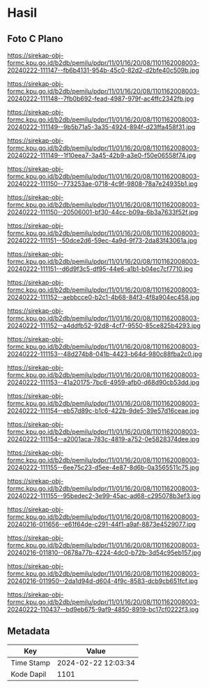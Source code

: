 # Hasil

## Foto C Plano

https://sirekap-obj-formc.kpu.go.id/b2db/pemilu/pdpr/11/01/16/20/08/1101162008003-20240222-111147--fb6b4131-954b-45c0-82d2-d2bfe40c509b.jpg

https://sirekap-obj-formc.kpu.go.id/b2db/pemilu/pdpr/11/01/16/20/08/1101162008003-20240222-111148--7fb0b692-fead-4987-979f-ac4ffc2342fb.jpg

https://sirekap-obj-formc.kpu.go.id/b2db/pemilu/pdpr/11/01/16/20/08/1101162008003-20240222-111149--9b5b71a5-3a35-4924-894f-d23ffa458f31.jpg

https://sirekap-obj-formc.kpu.go.id/b2db/pemilu/pdpr/11/01/16/20/08/1101162008003-20240222-111149--1f10eea7-3a45-42b9-a3e0-f50e06558f74.jpg

https://sirekap-obj-formc.kpu.go.id/b2db/pemilu/pdpr/11/01/16/20/08/1101162008003-20240222-111150--773253ae-0718-4c9f-9808-78a7e24935b1.jpg

https://sirekap-obj-formc.kpu.go.id/b2db/pemilu/pdpr/11/01/16/20/08/1101162008003-20240222-111150--20506001-bf30-44cc-b09a-6b3a7633f52f.jpg

https://sirekap-obj-formc.kpu.go.id/b2db/pemilu/pdpr/11/01/16/20/08/1101162008003-20240222-111151--50dce2d6-59ec-4a9d-9f73-2da83f43061a.jpg

https://sirekap-obj-formc.kpu.go.id/b2db/pemilu/pdpr/11/01/16/20/08/1101162008003-20240222-111151--d6d9f3c5-df95-44e6-a1b1-b04ec7cf7710.jpg

https://sirekap-obj-formc.kpu.go.id/b2db/pemilu/pdpr/11/01/16/20/08/1101162008003-20240222-111152--aebbcce0-b2c1-4b68-84f3-4f8a904ec458.jpg

https://sirekap-obj-formc.kpu.go.id/b2db/pemilu/pdpr/11/01/16/20/08/1101162008003-20240222-111152--a4ddfb52-92d8-4cf7-9550-85ce825b4293.jpg

https://sirekap-obj-formc.kpu.go.id/b2db/pemilu/pdpr/11/01/16/20/08/1101162008003-20240222-111153--48d274b8-041b-4423-b64d-980c88fba2c0.jpg

https://sirekap-obj-formc.kpu.go.id/b2db/pemilu/pdpr/11/01/16/20/08/1101162008003-20240222-111153--41a20175-7bc6-4959-afb0-d68d90cb53dd.jpg

https://sirekap-obj-formc.kpu.go.id/b2db/pemilu/pdpr/11/01/16/20/08/1101162008003-20240222-111154--eb57d89c-b1c6-422b-9de5-39e57d16ceae.jpg

https://sirekap-obj-formc.kpu.go.id/b2db/pemilu/pdpr/11/01/16/20/08/1101162008003-20240222-111154--a2001aca-783c-4819-a752-0e5828374dee.jpg

https://sirekap-obj-formc.kpu.go.id/b2db/pemilu/pdpr/11/01/16/20/08/1101162008003-20240222-111155--6ee75c23-d5ee-4e87-8d6b-0a3565511c75.jpg

https://sirekap-obj-formc.kpu.go.id/b2db/pemilu/pdpr/11/01/16/20/08/1101162008003-20240222-111155--95bedec2-3e99-45ac-ad68-c295078b3ef3.jpg

https://sirekap-obj-formc.kpu.go.id/b2db/pemilu/pdpr/11/01/16/20/08/1101162008003-20240216-011656--e61f64de-c291-44f1-a9af-8873e4529077.jpg

https://sirekap-obj-formc.kpu.go.id/b2db/pemilu/pdpr/11/01/16/20/08/1101162008003-20240216-011810--0678a77b-4224-4dc0-b72b-3d54c95eb157.jpg

https://sirekap-obj-formc.kpu.go.id/b2db/pemilu/pdpr/11/01/16/20/08/1101162008003-20240216-011950--2da1d94d-d604-4f9c-8583-dcb9cb651fcf.jpg

https://sirekap-obj-formc.kpu.go.id/b2db/pemilu/pdpr/11/01/16/20/08/1101162008003-20240222-110437--bd9eb675-9af9-4850-8919-bc17cf0222f3.jpg


## Metadata

| Key        | Value               |
| ---------- | ------------------- |
| Time Stamp | 2024-02-22 12:03:34 |
| Kode Dapil | 1101                |



